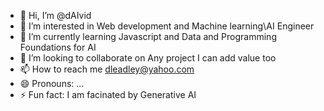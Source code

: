 - 👋 Hi, I’m @dAIvid
- 👀 I’m interested in Web development and Machine learning\AI Engineer 
- 🌱 I’m currently learning Javascript and Data and Programming Foundations for AI 
- 💞️ I’m looking to collaborate on Any project I can add value too
- 📫 How to reach me dleadley@yahoo.com
- 😄 Pronouns: ...
- ⚡ Fun fact: I am facinated by Generative AI 

<!---
Leaderx777/Leaderx777 is a ✨ special ✨ repository because its `README.md` (this file) appears on your GitHub profile.
You can click the Preview link to take a look at your changes.
--->
